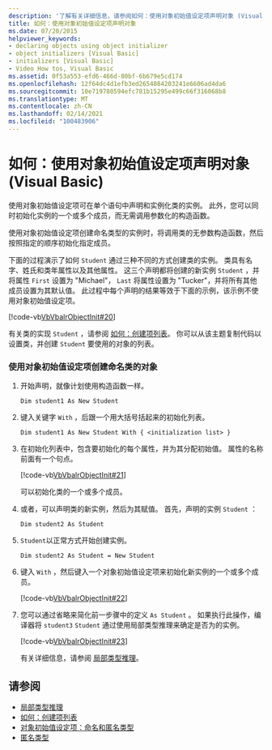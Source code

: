 ```yaml
---
description: '了解有关详细信息，请参阅如何：使用对象初始值设定项声明对象 (Visual Basic) '
title: 如何：使用对象初始值设定项声明对象
ms.date: 07/20/2015
helpviewer_keywords:
- declaring objects using object initializer
- object initializers [Visual Basic]
- initializers [Visual Basic]
- Video How tos, Visual Basic
ms.assetid: 0f53a553-efd6-466d-80bf-6b679e5cd174
ms.openlocfilehash: 12f64dc4d1efb3ed2654084203241e6606ad4da6
ms.sourcegitcommit: 10e719780594efc781b15295e499c66f316068b8
ms.translationtype: MT
ms.contentlocale: zh-CN
ms.lasthandoff: 02/14/2021
ms.locfileid: "100483906"
---
```

# <a name="how-to-declare-an-object-by-using-an-object-initializer-visual-basic"></a>如何：使用对象初始值设定项声明对象 (Visual Basic)

使用对象初始值设定项可在单个语句中声明和实例化类的实例。 此外，您可以同时初始化实例的一个或多个成员，而无需调用参数化的构造函数。  
  
 使用对象初始值设定项创建命名类型的实例时，将调用类的无参数构造函数，然后按照指定的顺序初始化指定成员。  
  
 下面的过程演示了如何 `Student` 通过三种不同的方式创建类的实例。 类具有名字、姓氏和类年属性以及其他属性。 这三个声明都将创建的新实例 `Student` ，并将属性 `First` 设置为 "Michael"， `Last` 将属性设置为 "Tucker"，并将所有其他成员设置为其默认值。 此过程中每个声明的结果等效于下面的示例，该示例不使用对象初始值设定项。  
  
 [!code-vb[VbVbalrObjectInit#20](~/samples/snippets/visualbasic/VS_Snippets_VBCSharp/VbVbalrObjectInit/VB/Class2.vb#20)]  
  
 有关类的实现 `Student` ，请参阅 [如何：创建项列表](../../concepts/linq/how-to-create-a-list-of-items.md)。 你可以从该主题复制代码以设置类，并创建 `Student` 要使用的对象的列表。  
  
### <a name="to-create-an-object-of-a-named-class-by-using-an-object-initializer"></a>使用对象初始值设定项创建命名类的对象  
  
1. 开始声明，就像计划使用构造函数一样。  
  
     `Dim student1 As New Student`  
  
2. 键入关键字 `With` ，后跟一个用大括号括起来的初始化列表。  
  
     `Dim student1 As New Student With { <initialization list> }`  
  
3. 在初始化列表中，包含要初始化的每个属性，并为其分配初始值。 属性的名称前面有一个句点。  
  
     [!code-vb[VbVbalrObjectInit#21](~/samples/snippets/visualbasic/VS_Snippets_VBCSharp/VbVbalrObjectInit/VB/Class2.vb#21)]  
  
     可以初始化类的一个或多个成员。  
  
4. 或者，可以声明类的新实例，然后为其赋值。 首先，声明的实例 `Student` ：  
  
     `Dim student2 As Student`  
  
5. `Student`以正常方式开始创建实例。  
  
     `Dim student2 As Student = New Student`  
  
6. 键入 `With` ，然后键入一个对象初始值设定项来初始化新实例的一个或多个成员。  
  
     [!code-vb[VbVbalrObjectInit#22](~/samples/snippets/visualbasic/VS_Snippets_VBCSharp/VbVbalrObjectInit/VB/Class2.vb#22)]  
  
7. 您可以通过省略来简化前一步骤中的定义 `As Student` 。 如果执行此操作，编译器将 `student3` `Student` 通过使用局部类型推理来确定是否为的实例。  
  
     [!code-vb[VbVbalrObjectInit#23](~/samples/snippets/visualbasic/VS_Snippets_VBCSharp/VbVbalrObjectInit/VB/Class2.vb#23)]  
  
     有关详细信息，请参阅 [局部类型推理](../variables/local-type-inference.md)。  
  
## <a name="see-also"></a>请参阅

- [局部类型推理](../variables/local-type-inference.md)
- [如何：创建项列表](../../concepts/linq/how-to-create-a-list-of-items.md)
- [对象初始值设定项：命名和匿名类型](object-initializers-named-and-anonymous-types.md)
- [匿名类型](anonymous-types.md)
